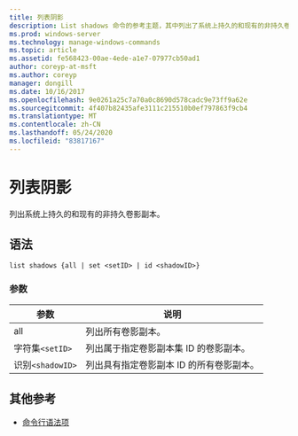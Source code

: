 ```yaml
---
title: 列表阴影
description: List shadows 命令的参考主题，其中列出了系统上持久的和现有的非持久卷影副本。
ms.prod: windows-server
ms.technology: manage-windows-commands
ms.topic: article
ms.assetid: fe568423-00ae-4ede-a1e7-07977cb50ad1
author: coreyp-at-msft
ms.author: coreyp
manager: dongill
ms.date: 10/16/2017
ms.openlocfilehash: 9e0261a25c7a70a0c8690d578cadc9e73ff9a62e
ms.sourcegitcommit: 4f407b82435afe3111c215510b0ef797863f9cb4
ms.translationtype: MT
ms.contentlocale: zh-CN
ms.lasthandoff: 05/24/2020
ms.locfileid: "83817167"
---
```

# <a name="list-shadows"></a>列表阴影

列出系统上持久的和现有的非持久卷影副本。

## <a name="syntax"></a>语法

```
list shadows {all | set <setID> | id <shadowID>}
```

### <a name="parameters"></a>参数

| 参数 | 说明 |
| ---------- | ---------- |
| all | 列出所有卷影副本。 |
| 字符集`<setID>` | 列出属于指定卷影副本集 ID 的卷影副本。 |
| 识别`<shadowID>` | 列出具有指定卷影副本 ID 的所有卷影副本。 |

## <a name="additional-references"></a>其他参考

- [命令行语法项](command-line-syntax-key.md)